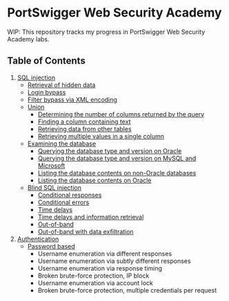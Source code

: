 # PortSwigger Web Security Academy

WIP: This repository tracks my progress in PortSwigger Web Security Academy labs.

## Table of Contents

1. [SQL injection](sql-injection)
    - [Retrieval of hidden data](sql-injection/retrieve-hidden-data)
    - [Login bypass](sql-injection/login-bypass)
    - [Filter bypass via XML encoding](sql-injection/filter-bypass-via-xml-encoding)
    - [Union](sql-injection/union)
        - [Determining the number of columns returned by the query](sql-injection/union/determine-number-of-columns)
        - [Finding a column containing text](sql-injection/union/find-column-containing-text)
        - [Retrieving data from other tables](sql-injection/union/retrieve-data-from-other-tables)
        - [Retrieving multiple values in a single column](sql-injection/union/retrieve-multiple-values-in-single-column)
    - [Examining the database](sql-injection/examining-the-database)
        - [Querying the database type and version on Oracle](sql-injection/examining-the-database/querying-database-version-oracle)
        - [Querying the database type and version on MySQL and Microsoft](sql-injection/examining-the-database/querying-database-version-mysql-microsoft)
        - [Listing the database contents on non-Oracle databases](sql-injection/examining-the-database/listing-database-contents-non-oracle)
        - [Listing the database contents on Oracle](sql-injection/examining-the-database/listing-database-contents-oracle)
    - [Blind SQL injection](sql-injection/blind)
        - [Conditional responses](sql-injection/blind/conditional-responses)
        - [Conditional errors](sql-injection/blind/conditional-errors)
        - [Time delays](sql-injection/blind/time-delays)
        - [Time delays and information retrieval](sql-injection/blind/time-delays-info-retrieval)
        - [Out-of-band](sql-injection/blind/out-of-band)
        - [Out-of-band with data exfiltration](sql-injection/blind/out-of-band-data-exfiltration)
2. [Authentication](authentication)
    - [Password based](authentication/password-based)
        - Username enumeration via different responses
        - Username enumeration via subtly different responses
        - Username enumeration via response timing
        - Broken brute-force protection, IP block
        - Username enumeration via account lock
        - Broken brute-force protection, multiple credentials per request
            

